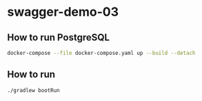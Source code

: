 # swagger-demo-03

## How to run PostgreSQL

```bash
docker-compose --file docker-compose.yaml up --build --detach
```

## How to run

```bash
./gradlew bootRun
```
